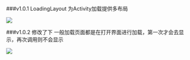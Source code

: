 ###v1.0.1 LoadingLayout
为Activity加载提供多布局

![](http://oxp6pf88h.bkt.clouddn.com/loadingloading.gif)

###v1.0.2 修改了下
一般加载页面都是在打开界面进行加载，第一次才会去显示，再次调用则不会显示

![](http://oxp6pf88h.bkt.clouddn.com/loadingloading2.gif)
